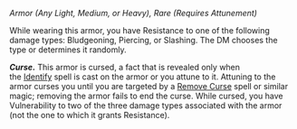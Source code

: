 _Armor (Any Light, Medium, or Heavy), Rare (Requires Attunement)_

While wearing this armor, you have Resistance to one of the following damage types: Bludgeoning, Piercing, or Slashing. The DM chooses the type or determines it randomly.

**_Curse._** This armor is cursed, a fact that is revealed only when the [Identify](https://www.dndbeyond.com/spells/2619180-identify) spell is cast on the armor or you attune to it. Attuning to the armor curses you until you are targeted by a [Remove Curse](https://www.dndbeyond.com/spells/2618943-remove-curse) spell or similar magic; removing the armor fails to end the curse. While cursed, you have Vulnerability to two of the three damage types associated with the armor (not the one to which it grants Resistance).
